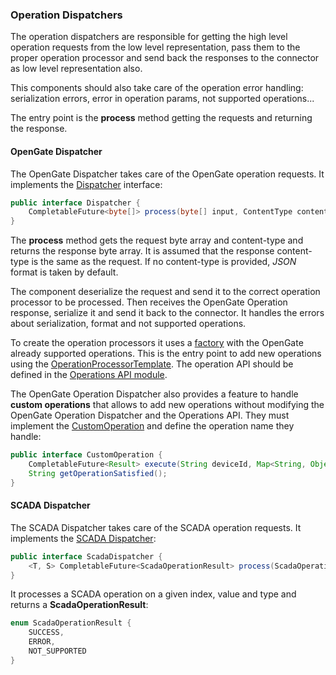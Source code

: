 ### Operation Dispatchers

The operation dispatchers are responsible for getting the high level operation requests from the low level representation, pass them to the proper operation processor and send back the responses to the connector as low level representation also. 

This components should also take care of the operation error handling: serialization errors, error in operation params, not supported operations...

The entry point is the __process__ method getting the requests and returning the response. 

#### OpenGate Dispatcher

The OpenGate Dispatcher takes care of the OpenGate operation requests. It implements the [Dispatcher](https://github.com/amplia-iiot/oda/tree/master/oda-core/commons/src/main/java/es/amplia/oda/core/commons/interfaces/Dispatcher.java) interface:

```java
public interface Dispatcher {
    CompletableFuture<byte[]> process(byte[] input, ContentType contentType);
}
```
The __process__ method gets the request byte array and content-type and returns the response byte array. It is assumed that the response content-type is the same as the request. If no content-type is provided, _JSON_ format is taken by default.

The component deserialize the request and send it to the correct operation processor to be processed. Then receives the OpenGate Operation response, serialize it and send it back to the connector. It handles the errors about serialization, format and not supported operations.

To create the operation processors it uses a [factory](https://github.com/amplia-iiot/oda/tree/master/oda-dispatchers/opengate/src/main/java/es/amplia/oda/dispatcher/opengate/operation/processor/OpenGateOperationProcessorFactoryImpl.java) with the OpenGate already supported operations. This is the entry point to add new operations using the [OperationProcessorTemplate](https://github.com/amplia-iiot/oda/tree/master/oda-dispatchers/opengate/src/main/java/es/amplia/oda/dispatcher/opengate/operation/processor/OperationProcessorTemplate.java). The operation API should be defined in the [Operations API module](https://github.com/amplia-iiot/oda/tree/master/oda-operations/api).

The OpenGate Operation Dispatcher also provides a feature to handle __custom operations__ that allows to add new operations without modifying the OpenGate Operation Dispatcher and the Operations API. They must implement the [CustomOperation](https://github.com/amplia-iiot/oda/tree/master/oda-operations/api/src/main/java/es/amplia/oda/operation/api/CustomOperation.java) and define the operation name they handle:
```java
public interface CustomOperation {
    CompletableFuture<Result> execute(String deviceId, Map<String, Object> params);
    String getOperationSatisfied();
}
```

#### SCADA Dispatcher

The SCADA Dispatcher takes care of the SCADA operation requests. It implements the [SCADA Dispatcher](https://github.com/amplia-iiot/oda/tree/master/oda-core/commons/src/main/java/es/amplia/oda/core/commons/interfaces/ScadaDispatcher.java):
```java
public interface ScadaDispatcher {
    <T, S> CompletableFuture<ScadaOperationResult> process(ScadaOperation operation, int index, T value, S type);
}
```

It processes a SCADA operation on a given index, value and type and returns a __ScadaOperationResult__:
```java
enum ScadaOperationResult {
    SUCCESS,
    ERROR,
    NOT_SUPPORTED
}
```
